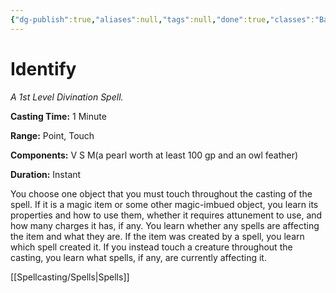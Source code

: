 ```yaml
---
{"dg-publish":true,"aliases":null,"tags":null,"done":true,"classes":"Bard, Wizard, Artificer,","spellLevel":1,"school":"Divination","source":"PHB","permalink":"/spells/identify/","dgHomeLink":false,"dgPassFrontmatter":true}
---
```


# Identify
*A 1st Level Divination Spell.*

**Casting Time:** 1 Minute

**Range:** Point, Touch

**Components:** V S M(a pearl worth at least 100 gp and an owl feather)

**Duration:** Instant

You choose one object that you must touch throughout the casting of the spell. If it is a magic item or some other magic-imbued object, you learn its properties and how to use them, whether it requires attunement to use, and how many charges it has, if any. You learn whether any spells are affecting the item and what they are. If the item was created by a spell, you learn which spell created it.
If you instead touch a creature throughout the casting, you learn what spells, if any, are currently affecting it.

[[Spellcasting/Spells|Spells]]